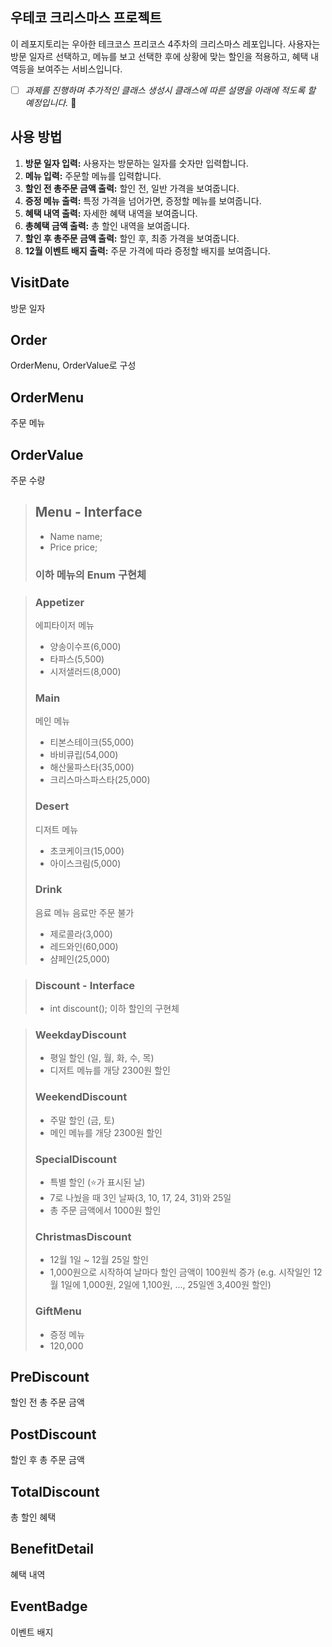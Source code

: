## 우테코 크리스마스 프로젝트

이 레포지토리는 우아한 테크코스 프리코스 4주차의 크리스마스 레포입니다. 
사용자는 방문 일자르 선택하고, 메뉴를 보고 선택한 후에 상황에 맞는 할인을 적용하고, 혜택 내역등을 보여주는 서비스입니다. 

- [ ] *과제를 진행하며 추가적인 클래스 생성시 클래스에 따른 설명을 아래에 적도록 할 예정입니다.* 🙌

## 사용 방법
1. **방문 일자 입력:** 사용자는 방문하는 일자를 숫자만 입력합니다.
2. **메뉴 입력:** 주문할 메뉴를 입력합니다.
3. **할인 전 총주문 금액 출력:** 할인 전, 일반 가격을 보여줍니다.
4. **증정 메뉴 출력:** 특정 가격을 넘어가면, 증정할 메뉴를 보여줍니다.
5. **혜택 내역 출력:** 자세한 혜택 내역을 보여줍니다.
6. **총혜택 금액 출력:** 총 할인 내역을 보여줍니다.
7. **할인 후 총주문 금액 출력:** 할인 후, 최종 가격을 보여줍니다.
8. **12월 이벤트 배지 출력:** 주문 가격에 따라 증정할 배지를 보여줍니다.


## VisitDate
방문 일자

## Order
OrderMenu, OrderValue로 구성

## OrderMenu
주문 메뉴

## OrderValue
주문 수량

> ## Menu - Interface
> - Name name;
> - Price price;
> ### 이하 메뉴의 Enum 구현체

> ### Appetizer
> 에피타이저 메뉴
> - 양송이수프(6,000)
> - 타파스(5,500)
> - 시저샐러드(8,000)
> ### Main
> 메인 메뉴
> - 티본스테이크(55,000)
> - 바비큐립(54,000)
> - 해산물파스타(35,000)
> - 크리스마스파스타(25,000)
> ### Desert
> 디저트 메뉴
> - 초코케이크(15,000)
> - 아이스크림(5,000)
> ### Drink
> 음료 메뉴
> 음료만 주문 불가 
> - 제로콜라(3,000)
> - 레드와인(60,000)
> - 샴페인(25,000)

> ### Discount - Interface
> - int discount();
> 이하 할인의 구현체

> ### WeekdayDiscount
> - 평일 할인 (일, 월, 화, 수, 목)
> - 디저트 메뉴를 개당 2300원 할인
> ### WeekendDiscount
> - 주말 할인 (금, 토)
> - 메인 메뉴를 개당 2300원 할인
> ### SpecialDiscount
> - 특별 할인 (⭐가 표시된 날)
> - 7로 나눴을 때 3인 날짜(3, 10, 17, 24, 31)와 25일
> - 총 주문 금액에서 1000원 할인
> ### ChristmasDiscount
> - 12월 1일 ~ 12월 25일 할인
> - 1,000원으로 시작하여 날마다 할인 금액이 100원씩 증가
> (e.g. 시작일인 12월 1일에 1,000원, 2일에 1,100원, ..., 25일엔 3,400원 할인)
> ### GiftMenu
> - 증정 메뉴
> - 120,000

## PreDiscount
할인 전 총 주문 금액

## PostDiscount
할인 후 총 주문 금액

## TotalDiscount
총 할인 혜택

## BenefitDetail
혜택 내역

## EventBadge
이벤트 배지